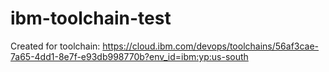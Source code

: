 # ibm-toolchain-test
Created for toolchain: https://cloud.ibm.com/devops/toolchains/56af3cae-7a65-4dd1-8e7f-e93db998770b?env_id=ibm:yp:us-south
